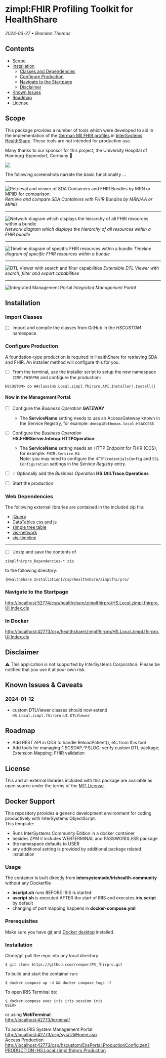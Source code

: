 # zimpl:FHIR Profiling Toolkit for HealthShare
*2024-03-27 • Brandon Thomas*

## Contents
- [Scope](#scope)
- [Installation](#installation)
    - [Classes and Dependencies](#classes-and-dependencies)
    - [Configure Production](#configure-production)
    - [Navigate to the Startpage](#navigate-to-the-startpage)
    - [Disclaimer](#disclaimer)
- [Known Issues](#known-issues)
- [Roadmap](#roadmap)
- [License](#license)

## Scope
This package provides a number of tools which were developed to aid in the implementation of the [German MII FHIR profiles](https://simplifier.net/organization/koordinationsstellemii) in [InterSystems HealthShare](https://www.intersystems.com/interoperability-platform/).  These tools are not intended for production use.

Many thanks to our sponsor for this project, the University Hospital of Hamburg-Eppendorf, Germany :tada:

[<img src="README_img/UKE_logo_klassisch.png">](https://www.uke.de)

The following screenshots narrate the basic functionality ...

---
![Retrieval and viewer of SDA Containers and FHIR Bundles by MRN or MPIID for comparison](README_img/SAFI_Datasource.png)
*Retrieve and compare SDA Containers with FHIR Bundles by MRN/AA or MPIID*

---
![Network diagram which displays the hierarchy of all FHIR resources within a bundle](README_img/SAFI_FHIR-Network.png)
*Network diagram which displays the hierarchy of all resources within a FHIR bundle*

---
![Timeline diagram of specific FHIR resources within a bundle](README_img/SAFI_FHIR-Timeline.png)
*Timeline diagram of specific FHIR resources within a bundle*

---
![DTL Viewer with search and filter capabilities](README_img/DTL-Viewer.png)
*Extensible DTL Viewer with search, filter and export capabilities*

---
![Integrated Management Portal](README_img/SMP.png)
*Integrated Management Portal*


## Installation
### Import Classes
- [ ] Import and compile the classes from GitHub in the *HSCUSTOM* namespace.

### Configure Production
A foundation-type production is required in HealthShare for retrieving SDA and FHIR. An installer method will configure this for you.

- [ ] From the terminal, use the installer script to setup the new namespace `ZIMPLFHIRPRO` and configure the production:
``` objectscript
HSCUSTOM> do ##class(HS.Local.zimpl.fhirpro.API.Installer).Install()
```
#### Now in the Management Portal:

- [ ] Configure the *Business Operation* **GATEWAY**
    - The **ServiceName** setting needs to use an AccessGateway known in the Service Registry, for example: `dembp18bthomas.local:HSACCESS`
- [ ] Configure the *Business Operation* **HS.FHIRServer.Interop.HTTPOperation**
    - The **ServiceName** setting needs an HTTP Endpoint for FHIR (ODS), for example: `FHIR.Service.R4`  
    Note: you may need to configure the `HTTPCredentialsConfig` and  `SSL Configuration` settings in the *Service Registry* entry.
- [ ] :bulb: Optionally add the *Business Operation* **HS.Util.Trace.Operations** 

- [ ] Start the production

### Web Dependencies
The following external libraries are contained in the included zip file:
- [jQuery](https://jquery.com/)
- [DataTables css and js](https://datatables.net/)
- [simple tree table](https://github.com/kanety/jquery-simple-tree-table)
- [vis-network](https://visjs.org/)
- [vis-timeline](https://visjs.org/)

---
- [ ] Unzip and save the contents of 

`zimplfhirpro_Dependencies-*.zip` 

to the following directory:

`{HealthShare Installation}/csp/healthshare/zimplfhirpro/`

### Navigate to the Startpage
<http://localhost:52774/csp/healthshare/zimplfhirpro/HS.Local.zimpl.fhirpro.UI.Index.cls>
### In Docker
<http://localhost:42773/csp/healthshare/zimplfhirpro/HS.Local.zimpl.fhirpro.UI.Index.cls>
## Disclaimer
:warning: This application is not supported by InterSystems Corporation. Please be notified that you use it at your own risk.

## Known Issues & Caveats
### 2024-01-12
- custom DTLViewer classes should now extend 
`HS.Local.zimpl.fhirpro.UI.DTLViewer`

## Roadmap
- Add REST API in ODS to handle ReloadPatient(), etc from this tool
- Add tools for managing ^ISCSOAP,^FSLOG; verify custom DTL package; Extension Mapping; FHIR validation

## License
This and all external libraries included with this package are available as open source under the terms of the [MIT License](https://opensource.org/license/MIT).

## Docker Support
This repository provides a generic development environment 
for coding productively with InterSystems ObjectScript.    
This template:   
* Runs InterSystems Community Edition in a docker container
* besides ZPM it includes WEBTERMINAL and PASSWORDLESS package
* the namespace defaults to USER
* any additional setting is provided by additional package related installation
 
### Usage
The container is built directly from **intersystemsdc/irishealth-community** without any Dockerfile
- **bscript.sh** runs BEFORE IRIS is started  
- **ascript.sh** is executed AFTER the start of IRIS and executes **iris.script** by default
- changing of port mapping happens in **docker-compose.yml** 

### Prerequisites
Make sure you have [git](https://git-scm.com/book/en/v2/Getting-Started-Installing-Git) and [Docker desktop](https://www.docker.com/products/docker-desktop) installed.
### Installation
Clone/git pull the repo into any local directory
```
$ git clone https://github.com/rcemper/PR_fhirpro.git
```
To build and start the container run:
```
$ docker compose up -d && docker compose logs -f
```
To open IRIS Terminal do:
```
$ docker-compose exec iris iris session iris
USER>
```
or using **WebTerminal**    
<http://localhost:42773/terminal/>    

To access IRIS System Management Portal    
<http://localhost:42773/csp/sys/UtilHome.csp>    
Access Production   
<http://localhost:42773/csp/hscustom/EnsPortal.ProductionConfig.zen?PRODUCTION=HS.Local.zimpl.fhirpro.Production>   
```
